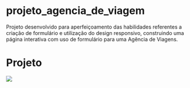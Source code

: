# projeto_agencia_de_viagem
Projeto desenvolvido para aperfeiçoamento das habilidades referentes a criação de formulário e utilização do design responsivo, construindo uma página interativa com uso de formulário para uma Agência de Viagens.
# Projeto
<img src="projeto_agencia_de_viagem/assets/_C__Users_Meu%20Computador_HTML_CSS_Missao%2011_Projeto%20formulario_formulario.png">
